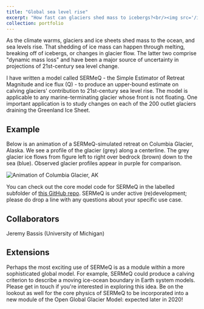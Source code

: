 ```yaml
---
title: "Global sea level rise"
excerpt: "How fast can glaciers shed mass to icebergs?<br/><img src='/images/SLE-smb_forced-min2c_ice-example.png'>"
collection: portfolio
---
```



As the climate warms, glaciers and ice sheets shed mass to the ocean, and sea levels rise.  That shedding of ice mass can happen through melting,
breaking off of icebergs, or changes in glacier flow.  The latter two comprise "dynamic mass loss" and have been a major source of uncertainty
in projections of 21st-century sea level change.

I have written a model called SERMeQ - the Simple Estimator of Retreat Magnitude and ice flux (Q) - to produce an upper-bound estimate on calving glaciers' contribution to 21st-century sea level rise.  The model is applicable to any marine-terminating glacier whose front is not floating.  One important application is to study changes on each of the 200 outlet glaciers draining the Greenland Ice Sheet.

## Example
Below is an animation of a SERMeQ-simulated retreat on Columbia Glacier, Alaska.  We see a profile of the glacier (grey) along
a centerline. The grey glacier ice flows from figure left to right over bedrock (brown) down to the sea (blue).  Observed glacier profiles appear
in purple for comparison.

![Animation of Columbia Glacier, AK](https://ehultee.github.io/files/Columbia-1980_2010-retreat.gif)

You can check out the core model code for SERMeQ in the labelled subfolder of [this GitHub repo](http://github.com/ehultee/plastic-networks).  SERMeQ is under active (re)development; please do drop a line with any questions about your specific use case.

## Collaborators
Jeremy Bassis (University of Michigan)

## Extensions
Perhaps the most exciting use of SERMeQ is as a module within a more sophisticated global model.  For example, SERMeQ could produce a calving criterion to describe a moving ice-ocean boundary in Earth system models.  Please get in touch if you're interested in exploring this idea.
Be on the lookout as well for the core physics of SERMeQ to be incorporated into a new module of the Open Global Glacier Model: expected later in 2020!